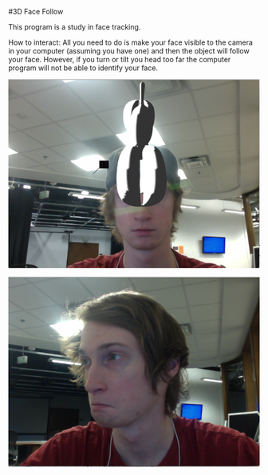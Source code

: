 #3D Face Follow

This program is a study in face tracking.

How to interact: All you need to do is make your face visible to the camera in your computer (assuming you have one) and then the object will follow your face. However, if you turn or tilt you head too far the computer program will not be able to identify your face. 



![Screen Shot 2015-05-03 at 3.53.22 PM.png](https://github.com/Keldorado/3DFaceFollow/blob/master/Assets/Screen%20Shot%202015-05-03%20at%203.53.22%20PM.png)


![Screen Shot 2015-05-03 at 3.59.30 PM.png](https://github.com/Keldorado/3DFaceFollow/blob/master/Assets/Screen%20Shot%202015-05-03%20at%203.59.30%20PM.png)
